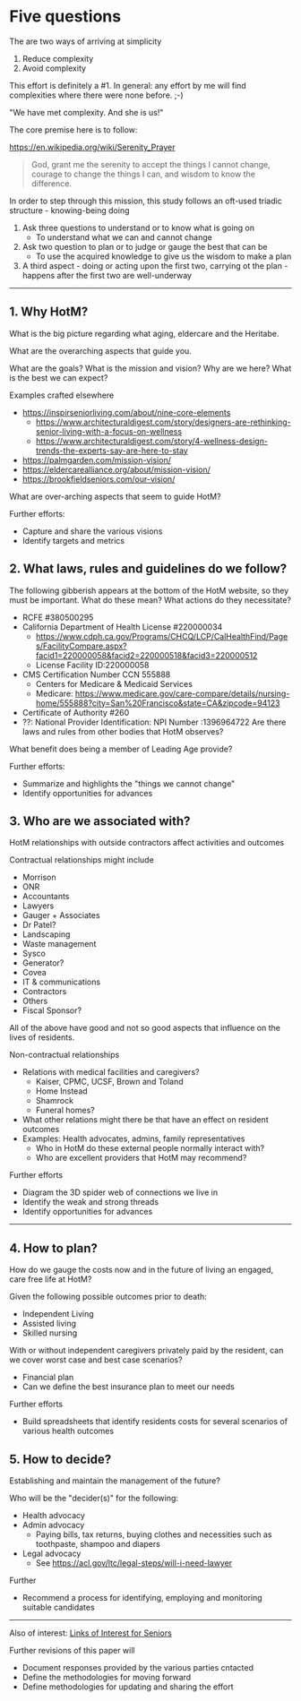 # Five questions

The are two ways of arriving at simplicity

1. Reduce complexity
2. Avoid complexity

This effort is definitely a #1. In general: any effort by me will find complexities where there were none before. ;-)

"We have met complexity. And she is us!"

The core premise here is to follow:

https://en.wikipedia.org/wiki/Serenity_Prayer

> God, grant me the serenity to accept the things I cannot change,
> courage to change the things I can,
> and wisdom to know the difference.

In order to step through this mission, this study follows an oft-used triadic structure - knowing-being doing

1. Ask three questions to understand or to know what is going on
	* To understand what we can and cannot change
2. Ask two question to plan or to judge or gauge the best that can be
	* To use the acquired knowledge to give us the wisdom to make a plan
3. A third aspect - doing or acting upon the first two, carrying ot the plan - happens after the first two are well-underway


***


## 1. Why HotM?

What is the big picture regarding what aging, eldercare and the Heritabe.

What are the overarching aspects that guide you.


What are the goals? What is the mission and vision? Why are we here? What is the best we can expect?

Examples crafted elsewhere

* https://inspirseniorliving.com/about/nine-core-elements
	* https://www.architecturaldigest.com/story/designers-are-rethinking-senior-living-with-a-focus-on-wellness
	* https://www.architecturaldigest.com/story/4-wellness-design-trends-the-experts-say-are-here-to-stay
* https://palmgarden.com/mission-vision/
* https://eldercarealliance.org/about/mission-vision/
* https://brookfieldseniors.com/our-vision/

What are over-arching aspects that seem to guide HotM?

Further efforts:

* Capture and share the various visions
* Identify targets and metrics


## 2. What laws, rules and guidelines do we follow?

The following gibberish appears at the bottom of the HotM website, so they must be important. What do these mean? What actions do they necessitate?

* RCFE #380500295
* California Department of Health License #220000034
	* https://www.cdph.ca.gov/Programs/CHCQ/LCP/CalHealthFind/Pages/FacilityCompare.aspx?facid1=220000058&facid2=220000518&facid3=220000512
	* License Facility ID:220000058
* CMS Certification Number CCN 555888
	* Centers for Medicare & Medicaid Services
	* Medicare: https://www.medicare.gov/care-compare/details/nursing-home/555888?city=San%20Francisco&state=CA&zipcode=94123
* Certificate of Authority #260
* ??: National Provider Identification: NPI Number :1396964722
Are there laws and rules from other bodies that HotM observes?

What benefit does being a member of Leading Age provide?

Further efforts:

* Summarize and highlights the "things we cannot change"
* Identify opportunities for advances

## 3. Who are we associated with?

HotM relationships with outside contractors affect activities and outcomes

Contractual relationships might include

* Morrison
* ONR
* Accountants
* Lawyers
* Gauger + Associates
* Dr Patel?
* Landscaping
* Waste management
* Sysco
* Generator?
* Covea
* IT & communications
* Contractors
* Others
* Fiscal Sponsor?

All of the above have good and not so good aspects that influence on the lives of residents.

Non-contractual relationships

* Relations with medical facilities and caregivers?
	* Kaiser, CPMC, UCSF, Brown and Toland
	* Home Instead
	* Shamrock
	* Funeral homes?
* What other relations might there be that have an effect on resident outcomes
* Examples: Health advocates, admins, family representatives
	* Who in HotM do these external people normally interact with?
	* Who are excellent providers that HotM may recommend?

Further efforts

* Diagram the 3D spider web of connections we live in
* Identify the weak and strong threads
* Identify opportunities for advances

***

## 4. How to plan?

How do we gauge the costs now and in the future of living an engaged, care free life at HotM?

Given the following possible outcomes prior to death:

* Independent Living
* Assisted living
* Skilled nursing

With or without independent caregivers privately paid by the resident, can we cover worst case and best case scenarios?

* Financial plan
* Can we define the best insurance plan to meet our needs

Further efforts

* Build spreadsheets that identify residents costs for several scenarios of various health outcomes

## 5. How to decide?

Establishing and maintain the management of the future?

Who will be the "decider(s)" for the following:

* Health advocacy
* Admin advocacy
	* Paying bills, tax returns, buying clothes and necessities such as toothpaste, shampoo and diapers
* Legal advocacy
	* See https://acl.gov/ltc/legal-steps/will-i-need-lawyer

Further

* Recommend a process for identifying, employing and monitoring suitable candidates

***

Also of interest: [Links of Interest for Seniors]( https://heretics-sf.github.io/#pages/Links-of-Interest-for-Seniors.md )

Further revisions of this paper will

* Document responses provided by the various parties cntacted
* Define the methodologies for moving forward
* Define methodologies for updating and sharing the effort


